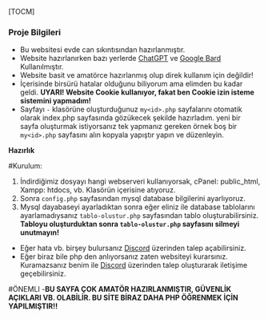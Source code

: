 [TOCM]
### Proje Bilgileri

- Bu websitesi evde can sıkıntısından hazırlanmıştır.
- Website hazırlanırken bazı yerlerde [ChatGPT](https://chat.openai.com/ "ChatGPT") ve [Google Bard](https://bard.google.com/ "Google Bard") Kullanılmıştır.
- Website basit ve amatörce hazırlanmış olup direk kullanım için değildir!
- İçerisinde birsürü hatalar olduğunu biliyorum ama elimden bu kadar geldi.
**UYARI! Website Cookie kullanıyor, fakat ben Cookie izin isteme sistemini yapmadım!**
- Sayfayı `-` klasörüne oluşturduğunuz `my<id>.php` sayfalarını otomatik olarak index.php sayfasında gözükecek şekilde hazırladım. yeni bir sayfa oluşturmak istiyorsanız tek yapmanız gereken örnek boş bir `my<id>.php` sayfasını alın kopyala yapıştır yapın ve düzenleyin.

**Hazırlık**



#Kurulum:
1. İndirdiğimiz dosyayı hangi webserveri kullanıyorsak, cPanel: public_html, Xampp: htdocs, vb. Klasörün içerisine atıyoruz.
2. Sonra `config.php` sayfasından mysql database bilgilerini ayarlıyoruz.
3. Mysql dayabaseyi ayarladıktan sonra eğer eliniz ile database tablolarını ayarlamadıysanız `tablo-olustur.php` sayfasından tablo oluşturabilirsiniz. **Tabloyu oluşturduktan sonra `tablo-olustur.php` sayfasını silmeyi unutmayın!**
- Eğer hata vb. birşey bulursanız [Discord](https://discord.gg/KKjeaqtY9K "Discord") üzerinden talep açabilirsiniz.
- Eğer biraz bile php den anlıyorsanız zaten websiteyi kurarsınız. Kuramazsanız benim ile [Discord](https://discord.gg/KKjeaqtY9K "Discord") üzerinden talep oluşturarak iletişime geçebilirsiniz.

#ÖNEMLI
-**BU SAYFA ÇOK AMATÖR HAZIRLANMIŞTIR, GÜVENLİK AÇIKLARI VB. OLABİLİR. BU SİTE BİRAZ DAHA PHP ÖĞRENMEK İÇİN YAPILMIŞTIR!!**
